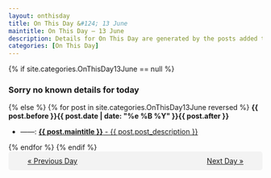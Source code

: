 ```yaml
---
layout: onthisday
title: On This Day &#124; 13 June
maintitle: On This Day — 13 June
description: Details for On This Day are generated by the posts added to the website so the content is subject to changes/updates over time.
categories: [On This Day]
---
```


{% if site.categories.OnThisDay13June == null %}
<h3>Sorry no known details for today</h3>
{% else %}
{% for post in site.categories.OnThisDay13June reversed %}
<strong>{{ post.before }}{{ post.date | date: "%e %B %Y" }}{{ post.after }}</strong>
<ul>
<li> ——: <a class="{{ post.class }}" href="{{ post.url }}"><strong>{{ post.maintitle }}</strong> - {{ post.post_description }}</a></li>
</ul>
{% endfor %}
{% endif %}

<div style="background-color: #f3f3f3; padding: 10px; border-radius: 5px; text-align: center; display: flex; justify-content: space-evenly;">
<a href="/onthisday/06/06-12">« Previous Day</a>
<span style="visibility:hidden;">[ Visit Leap Year February 29 ]</span>
<a href="/onthisday/06/06-14">Next Day »</a>
</div>
